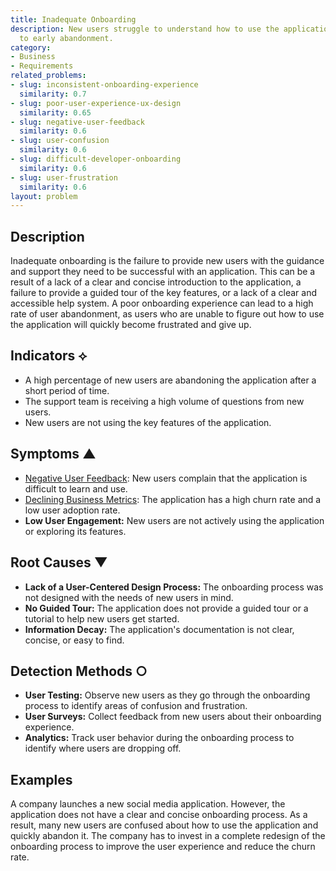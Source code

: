 ```yaml
---
title: Inadequate Onboarding
description: New users struggle to understand how to use the application, leading
  to early abandonment.
category:
- Business
- Requirements
related_problems:
- slug: inconsistent-onboarding-experience
  similarity: 0.7
- slug: poor-user-experience-ux-design
  similarity: 0.65
- slug: negative-user-feedback
  similarity: 0.6
- slug: user-confusion
  similarity: 0.6
- slug: difficult-developer-onboarding
  similarity: 0.6
- slug: user-frustration
  similarity: 0.6
layout: problem
---
```


## Description
Inadequate onboarding is the failure to provide new users with the guidance and support they need to be successful with an application. This can be a result of a lack of a clear and concise introduction to the application, a failure to provide a guided tour of the key features, or a lack of a clear and accessible help system. A poor onboarding experience can lead to a high rate of user abandonment, as users who are unable to figure out how to use the application will quickly become frustrated and give up.

## Indicators ⟡
- A high percentage of new users are abandoning the application after a short period of time.
- The support team is receiving a high volume of questions from new users.
- New users are not using the key features of the application.

## Symptoms ▲
- [Negative User Feedback](negative-user-feedback.md): New users complain that the application is difficult to learn and use.
- [Declining Business Metrics](declining-business-metrics.md): The application has a high churn rate and a low user adoption rate.
- **Low User Engagement:** New users are not actively using the application or exploring its features.

## Root Causes ▼
- **Lack of a User-Centered Design Process:** The onboarding process was not designed with the needs of new users in mind.
- **No Guided Tour:** The application does not provide a guided tour or a tutorial to help new users get started.
- **Information Decay:** The application's documentation is not clear, concise, or easy to find.

## Detection Methods ○
- **User Testing:** Observe new users as they go through the onboarding process to identify areas of confusion and frustration.
- **User Surveys:** Collect feedback from new users about their onboarding experience.
- **Analytics:** Track user behavior during the onboarding process to identify where users are dropping off.

## Examples
A company launches a new social media application. However, the application does not have a clear and concise onboarding process. As a result, many new users are confused about how to use the application and quickly abandon it. The company has to invest in a complete redesign of the onboarding process to improve the user experience and reduce the churn rate.
